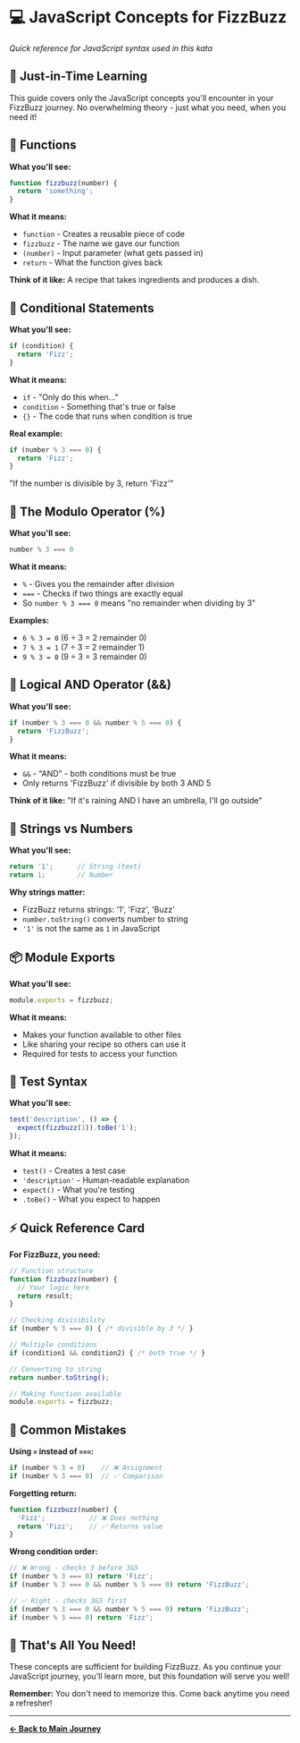 # 💻 JavaScript Concepts for FizzBuzz

*Quick reference for JavaScript syntax used in this kata*

## 🎯 Just-in-Time Learning

This guide covers only the JavaScript concepts you'll encounter in your FizzBuzz journey. No overwhelming theory - just what you need, when you need it!

## 🔧 Functions

**What you'll see:**
```javascript
function fizzbuzz(number) {
  return 'something';
}
```

**What it means:**
- `function` - Creates a reusable piece of code
- `fizzbuzz` - The name we gave our function
- `(number)` - Input parameter (what gets passed in)
- `return` - What the function gives back

**Think of it like:** A recipe that takes ingredients and produces a dish.

## 🤔 Conditional Statements

**What you'll see:**
```javascript
if (condition) {
  return 'Fizz';
}
```

**What it means:**
- `if` - "Only do this when..."
- `condition` - Something that's true or false
- `{}` - The code that runs when condition is true

**Real example:**
```javascript
if (number % 3 === 0) {
  return 'Fizz';
}
```
"If the number is divisible by 3, return 'Fizz'"

## 🔢 The Modulo Operator (%)

**What you'll see:**
```javascript
number % 3 === 0
```

**What it means:**
- `%` - Gives you the remainder after division
- `===` - Checks if two things are exactly equal
- So `number % 3 === 0` means "no remainder when dividing by 3"

**Examples:**
- `6 % 3 = 0` (6 ÷ 3 = 2 remainder 0)
- `7 % 3 = 1` (7 ÷ 3 = 2 remainder 1)
- `9 % 3 = 0` (9 ÷ 3 = 3 remainder 0)

## 🔗 Logical AND Operator (&&)

**What you'll see:**
```javascript
if (number % 3 === 0 && number % 5 === 0) {
  return 'FizzBuzz';
}
```

**What it means:**
- `&&` - "AND" - both conditions must be true
- Only returns 'FizzBuzz' if divisible by both 3 AND 5

**Think of it like:** "If it's raining AND I have an umbrella, I'll go outside"

## 📝 Strings vs Numbers

**What you'll see:**
```javascript
return '1';      // String (text)
return 1;        // Number
```

**Why strings matter:**
- FizzBuzz returns strings: '1', 'Fizz', 'Buzz'
- `number.toString()` converts number to string
- `'1'` is not the same as `1` in JavaScript

## 📦 Module Exports

**What you'll see:**
```javascript
module.exports = fizzbuzz;
```

**What it means:**
- Makes your function available to other files
- Like sharing your recipe so others can use it
- Required for tests to access your function

## 🧪 Test Syntax

**What you'll see:**
```javascript
test('description', () => {
  expect(fizzbuzz(1)).toBe('1');
});
```

**What it means:**
- `test()` - Creates a test case
- `'description'` - Human-readable explanation
- `expect()` - What you're testing
- `.toBe()` - What you expect to happen

## ⚡ Quick Reference Card

**For FizzBuzz, you need:**

```javascript
// Function structure
function fizzbuzz(number) {
  // Your logic here
  return result;
}

// Checking divisibility
if (number % 3 === 0) { /* divisible by 3 */ }

// Multiple conditions
if (condition1 && condition2) { /* both true */ }

// Converting to string
return number.toString();

// Making function available
module.exports = fizzbuzz;
```

## 🚨 Common Mistakes

**Using `=` instead of `===`:**
```javascript
if (number % 3 = 0)    // ❌ Assignment
if (number % 3 === 0)  // ✅ Comparison
```

**Forgetting return:**
```javascript
function fizzbuzz(number) {
  'Fizz';           // ❌ Does nothing
  return 'Fizz';    // ✅ Returns value
}
```

**Wrong condition order:**
```javascript
// ❌ Wrong - checks 3 before 3&5
if (number % 3 === 0) return 'Fizz';
if (number % 3 === 0 && number % 5 === 0) return 'FizzBuzz';

// ✅ Right - checks 3&5 first
if (number % 3 === 0 && number % 5 === 0) return 'FizzBuzz';
if (number % 3 === 0) return 'Fizz';
```

## 🎯 That's All You Need!

These concepts are sufficient for building FizzBuzz. As you continue your JavaScript journey, you'll learn more, but this foundation will serve you well!

**Remember:** You don't need to memorize this. Come back anytime you need a refresher!

---

**[← Back to Main Journey](../START_HERE.md)**